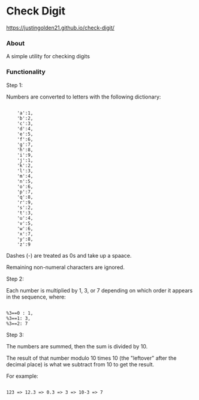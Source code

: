 # Check Digit

https://justingolden21.github.io/check-digit/

### About

A simple utility for checking digits

### Functionality

Step 1:

Numbers are converted to letters with the following dictionary:

<code>
	'a':1,
	'b':2,
	'c':3,
	'd':4,
	'e':5,
	'f':6,
	'g':7,
	'h':8,
	'i':9,
	'j':1,
	'k':2,
	'l':3,
	'm':4,
	'n':5,
	'o':6,
	'p':7,
	'q':8,
	'r':9,
	's':2,
	't':3,
	'u':4,
	'v':5,
	'w':6,
	'x':7,
	'y':8,
	'z':9
</code>

Dashes (-) are treated as 0s and take up a spaace.

Remaining non-numeral characters are ignored.

Step 2:

Each number is multiplied by 1, 3, or 7 depending on which order it appears in the sequence, where:

<code>
%3==0 : 1,
%3==1: 3,
%3==2: 7
</code> 

Step 3:

The numbers are summed, then the sum is divided by 10.

The result of that number modulo 10 times 10 (the "leftover" after the decimal place) is what we subtract from 10 to get the result.

For example:

<code>
123 => 12.3 => 0.3 => 3 => 10-3 => 7
</code>
